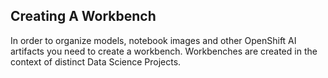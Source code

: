 ## Creating A Workbench

In order to organize models, notebook images and other OpenShift AI artifacts you need to create a workbench. Workbenches are created in the context of distinct Data Science Projects.

